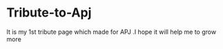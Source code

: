 # Tribute-to-Apj
It is my 1st tribute page which made for APJ .I hope it  will help me to grow more
